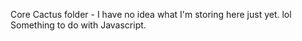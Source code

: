 Core Cactus folder -
I have no idea what I'm storing here just yet. lol
Something to do with Javascript.
